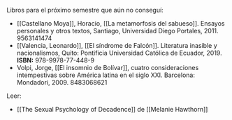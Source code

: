 Libros para el próximo semestre que aún no conseguí:
- [[Castellano Moya]], Horacio, [[La metamorfosis del sabueso]]. Ensayos personales y otros textos, Santiago, Universidad Diego Portales, 2011. 9563141474
- [[Valencia, Leonardo]], [[El síndrome de Falcón]]. Literatura inasible y nacionalismos, Quito: Pontificia Universidad Católica de Ecuador, 2019. **ISBN:** 978-9978-77-448-9
- Volpi, Jorge, [[El insomnio de Bolívar]], cuatro consideraciones intempestivas sobre América latina en el siglo XXI. Barcelona: Mondadori, 2009. 8483068621

Leer:
- [[The Sexual Psychology of Decadence]] de [[Melanie Hawthorn]]

